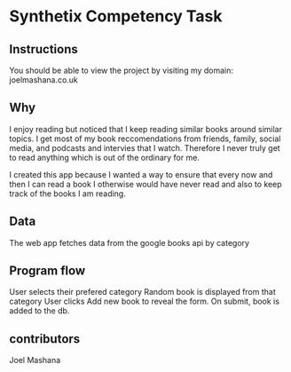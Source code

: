 # Synthetix Competency Task

## Instructions
You should be able to view the project by visiting my domain: joelmashana.co.uk

## Why
I enjoy reading but noticed that I keep reading similar books around similar topics. I get most of my book reccomendations from friends, family, social media, and podcasts and intervies that I watch. Therefore I never truly get to read anything which is out of the ordinary for me.

I created this app because I wanted a way to ensure that every now and then I can read a book I otherwise would have never read and also to keep track of the books I am reading.

## Data

The web app fetches data from the google books api by category

## Program flow
User selects their prefered category
Random book is displayed from that category
User clicks Add new book to reveal the form.
On submit, book is added to the db.

## contributors
Joel Mashana
